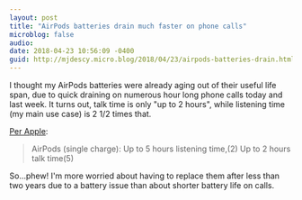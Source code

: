 ```yaml
---
layout: post
title: "AirPods batteries drain much faster on phone calls"
microblog: false
audio: 
date: 2018-04-23 10:56:09 -0400
guid: http://mjdescy.micro.blog/2018/04/23/airpods-batteries-drain.html
---
```

I thought my AirPods batteries were already aging out of their useful life span, due to quick draining on numerous hour long phone calls today and last week. It turns out, talk time is only "up to 2 hours", while listening time (my main use case) is 2 1/2 times that.

[Per Apple](https://www.apple.com/shop/product/mmef2am/a/airpods):

> AirPods (single charge): Up to 5 hours listening time,(2) Up to 2 hours talk time(5)

So...phew! I'm more worried about having to replace them after less than two years due to a battery issue than about shorter battery life on calls.
